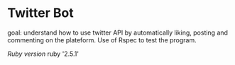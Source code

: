 **Twitter Bot**
========== 
goal: understand how to use twitter API by automatically liking, posting and commenting on the plateform. 
Use of Rspec to test the program.


*Ruby version*
ruby '2.5.1'


